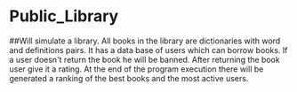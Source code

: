 # Public_Library

##Will simulate a library.
All books in the library are dictionaries with word and definitions pairs.
It has a data base of users which can borrow books.
If a user doesn't return the book he will be banned.
After returning the book user give it a rating.
At the end of the program execution there will be generated a ranking of the best books and the most active users.
